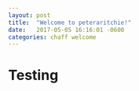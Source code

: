 ```yaml
---
layout: post
title:  "Welcome to peteraritchie!"
date:   2017-05-05 16:16:01 -0600
categories: chaff welcome
---
```

# Testing